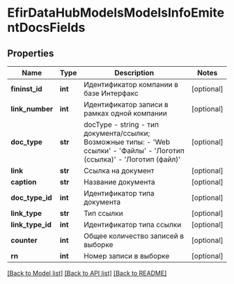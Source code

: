 # EfirDataHubModelsModelsInfoEmitentDocsFields

## Properties
Name | Type | Description | Notes
------------ | ------------- | ------------- | -------------
**fininst_id** | **int** | Идентификатор компании в базе Интерфакс | [optional] 
**link_number** | **int** | Идентификатор записи в рамках одной компании | [optional] 
**doc_type** | **str** | docType - string - тип документа/ссылки; Возможные типы:  - &#x27;Web ссылки&#x27;  - &#x27;Файлы&#x27;  - &#x27;Логотип (ссылка)&#x27;  - &#x27;Логотип (файл)&#x27; | [optional] 
**link** | **str** | Ссылка на документ | [optional] 
**caption** | **str** | Название документа | [optional] 
**doc_type_id** | **int** | Идентификатор типа документа | [optional] 
**link_type** | **str** | Тип ссылки | [optional] 
**link_type_id** | **int** | Идентификатор типа ссылки | [optional] 
**counter** | **int** | Общее количество записей в выборке | [optional] 
**rn** | **int** | Номер записи в выборке | [optional] 

[[Back to Model list]](../README.md#documentation-for-models) [[Back to API list]](../README.md#documentation-for-api-endpoints) [[Back to README]](../README.md)

